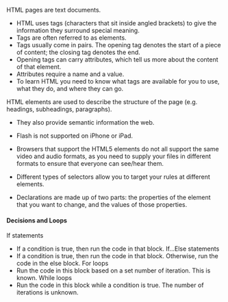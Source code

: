 
HTML pages are text documents.
- HTML uses tags (characters that sit inside angled
brackets) to give the information they surround special
meaning.
- Tags are often referred to as elements.
-  Tags usually come in pairs. The opening tag denotes
the start of a piece of content; the closing tag denotes
the end.
-  Opening tags can carry attributes, which tell us more
about the content of that element.
-  Attributes require a name and a value.
-  To learn HTML you need to know what tags are
available for you to use, what they do, and where they
can go.

HTML elements are used to describe the structure of
the page (e.g. headings, subheadings, paragraphs).
-  They also provide semantic information
the web.
- Flash is not supported on iPhone or iPad.

-  Browsers that support the HTML5 elements do not
all support the same video and audio formats, as you
need to supply your files in different formats to ensure
that everyone can see/hear them.
-  Different types of selectors allow you to target your
rules at different elements.
-  Declarations are made up of two parts: the properties
of the element that you want to change, and the values of those properties. 

#### Decisions and Loops

If statements 
- If a condition is true, then run the code in that block.
If...Else statements 
- If a condition is true, then run the code in that block. Otherwise, run the code in the else block.
For loops 
- Run the code in this block based on a set number of iteration. This is known.
While loops 
- Run the code in this block while a condition is true. The number of iterations is unknown.
